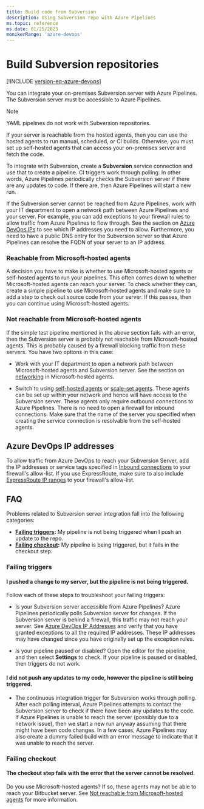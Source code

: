 ```yaml
---
title: Build code from Subversion
description: Using Subversion repo with Azure Pipelines
ms.topic: reference
ms.date: 01/25/2023
monikerRange: 'azure-devops'
---
```


# Build Subversion repositories

[!INCLUDE [version-eq-azure-devops](../../includes/version-eq-azure-devops.md)]

You can integrate your on-premises Subversion server with Azure Pipelines. The Subversion server must be accessible to Azure Pipelines.

> [!NOTE] 
> YAML pipelines do not work with Subversion repositories.

If your server is reachable from the hosted agents, then you can use the hosted agents to run manual, scheduled, or CI builds. Otherwise, you must set up self-hosted agents that can access your on-premises server and fetch the code.

To integrate with Subversion, create a **Subversion** service connection and use that to create a pipeline. CI triggers work through polling. In other words, Azure Pipelines periodically checks the Subversion server if there are any updates to code. If there are, then Azure Pipelines will start a new run.

If the Subversion server cannot be reached from Azure Pipelines, work with your IT department to open a network path between Azure Pipelines and your server. For example, you can add exceptions to your firewall rules to allow traffic from Azure Pipelines to flow through. See the section on [Azure DevOps IPs](#azure-devops-ip-addresses) to see which IP addresses you need to allow. Furthermore, you need to have a public DNS entry for the Subversion server so that Azure Pipelines can resolve the FQDN of your server to an IP address.

### Reachable from Microsoft-hosted agents

A decision you have to make is whether to use Microsoft-hosted agents or self-hosted agents to run your pipelines. This often comes down to whether Microsoft-hosted agents can reach your server. To check whether they can, create a simple pipeline to use Microsoft-hosted agents and make sure to add a step to check out source code from your server. If this passes, then you can continue using Microsoft-hosted agents.

### Not reachable from Microsoft-hosted agents

If the simple test pipeline mentioned in the above section fails with an error, then the Subversion server is probably not reachable from Microsoft-hosted agents. This is probably caused by a firewall blocking traffic from these servers. You have two options in this case:

* Work with your IT department to open a network path between Microsoft-hosted agents and Subversion server. See the section on [networking](../agents/hosted.md#agent-ip-ranges) in Microsoft-hosted agents.

* Switch to using [self-hosted agents](../agents/agents.md) or [scale-set agents](../agents/scale-set-agents.md). These agents can be set up within your network and hence will have access to the Subversion server. These agents only require outbound connections to Azure Pipelines. There is no need to open a firewall for inbound connections. Make sure that the name of the server you specified when creating the service connection is resolvable from the self-hosted agents.

## Azure DevOps IP addresses

To allow traffic from Azure DevOps to reach your Subversion Server, add the IP addresses or service tags specified in [Inbound connections](../../organizations/security/allow-list-ip-url.md#inbound-connections) to your firewall's allow-list. If you use ExpressRoute, make sure to also include [ExpressRoute IP ranges](../../organizations/security/allow-list-ip-url.md#azure-devops-expressroute-connections) to your firewall's allow-list.

## FAQ

Problems related to Subversion server integration fall into the following categories:

* **[Failing triggers](#failing-triggers):** My pipeline is not being triggered when I push an update to the repo.
* **[Failing checkout](#failing-checkout):** My pipeline is being triggered, but it fails in the checkout step.

### Failing triggers

#### I pushed a change to my server, but the pipeline is not being triggered.

Follow each of these steps to troubleshoot your failing triggers:

* Is your Subversion server accessible from Azure Pipelines? Azure Pipelines periodically polls Subversion server for changes. If the Subversion server is behind a firewall, this traffic may not reach your server. See [Azure DevOps IP Addresses](#azure-devops-ip-addresses) and verify that you have granted exceptions to all the required IP addresses. These IP addresses may have changed since you have originally set up the exception rules.

* Is your pipeline paused or disabled? Open the editor for the pipeline, and then select **Settings** to check. If your pipeline is paused or disabled, then triggers do not work.

#### I did not push any updates to my code, however the pipeline is still being triggered.

* The continuous integration trigger for Subversion works through polling. After each polling interval, Azure Pipelines attempts to contact the Subversion server to check if there have been any updates to the code. If Azure Pipelines is unable to reach the server (possibly due to a network issue), then we start a new run anyway assuming that there might have been code changes. In a few cases, Azure Pipelines may also create a dummy failed build with an error message to indicate that it was unable to reach the server.

### Failing checkout

#### The checkout step fails with the error that the server cannot be resolved.

Do you use Microsoft-hosted agents? If so, these agents may not be able to reach your Bitbucket server. See [Not reachable from Microsoft-hosted agents](#not-reachable-from-microsoft-hosted-agents) for more information.
